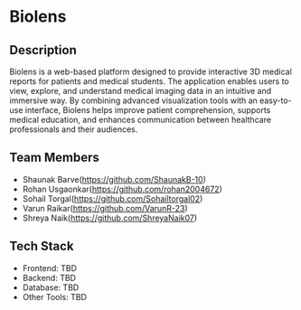 # Biolens

## Description
Biolens is a web-based platform designed to provide interactive 3D medical reports for patients and medical students. The application enables users to view, explore, and understand medical imaging data in an intuitive and immersive way. By combining advanced visualization tools with an easy-to-use interface, Biolens helps improve patient comprehension, supports medical education, and enhances communication between healthcare professionals and their audiences.

## Team Members
- Shaunak Barve(https://github.com/ShaunakB-10)
- Rohan Usgaonkar(https://github.com/rohan2004672)
- Sohail Torgal(https://github.com/Sohailtorgal02)
- Varun Raikar(https://github.com/VarunR-23)
- Shreya Naik(https://github.com/ShreyaNaik07)

## Tech Stack
- Frontend: TBD
- Backend: TBD
- Database: TBD
- Other Tools: TBD

